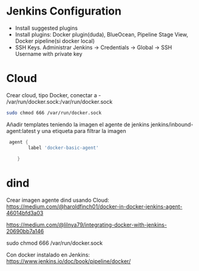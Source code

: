 # Jenkins Configuration

- Install suggested plugins
- Install plugins:  Docker plugin(duda), BlueOcean, Pipeline Stage View, Docker pipeline(si docker local)
- SSH Keys. Administrar Jenkins -> Credentials -> Global -> SSH Username with private key

# Cloud
Crear cloud, tipo Docker, conectar a - /var/run/docker.sock:/var/run/docker.sock    
```bash
sudo chmod 666 /var/run/docker.sock
```
Añadir templates teniendo la imagen el agente de jenkins jenkins/inbound-agent:latest y una etiqueta para filtrar la imagen
```groovy
 agent {
        label 'docker-basic-agent' 
      
    }
```

# dind

Crear imagen agente dind usando Cloud:
https://medium.com/@haroldfinch01/docker-in-docker-jenkins-agent-46014bfd3a03





https://medium.com/@lilnya79/integrating-docker-with-jenkins-20690bb7a146

sudo chmod 666 /var/run/docker.sock


Con docker instalado en Jenkins: https://www.jenkins.io/doc/book/pipeline/docker/
